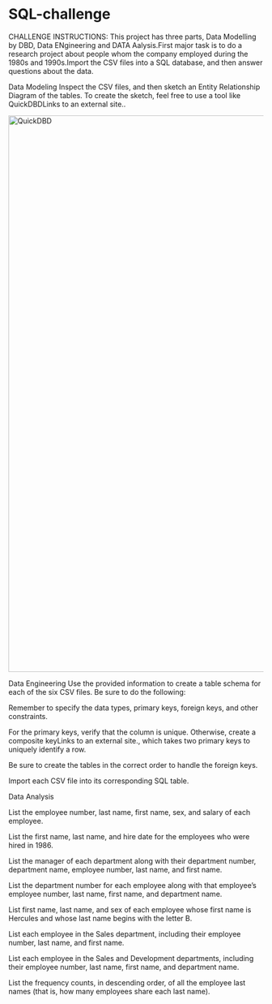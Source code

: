 # SQL-challenge
CHALLENGE INSTRUCTIONS:
This project has three parts, Data Modelling by DBD, Data ENgineering and DATA Aalysis.First major task is to do a research project about people whom the company employed during the 1980s and 1990s.Import the CSV files into a SQL database, and then answer questions about the data.

Data Modeling
Inspect the CSV files, and then sketch an Entity Relationship Diagram of the tables. To create the sketch, feel free to use a tool like QuickDBDLinks to an external site..

<img width="1097" alt="QuickDBD" src="https://github.com/stargily2017/SQL-challenge/assets/117419179/aa296414-cbe0-4351-ab99-a60f9298c1ce">

Data Engineering
Use the provided information to create a table schema for each of the six CSV files. Be sure to do the following:

Remember to specify the data types, primary keys, foreign keys, and other constraints.

For the primary keys, verify that the column is unique. Otherwise, create a composite keyLinks to an external site., which takes two primary keys to uniquely identify a row.

Be sure to create the tables in the correct order to handle the foreign keys.

Import each CSV file into its corresponding SQL table.


Data Analysis

List the employee number, last name, first name, sex, and salary of each employee.

List the first name, last name, and hire date for the employees who were hired in 1986.

List the manager of each department along with their department number, department name, employee number, last name, and first name.

List the department number for each employee along with that employee’s employee number, last name, first name, and department name.

List first name, last name, and sex of each employee whose first name is Hercules and whose last name begins with the letter B.

List each employee in the Sales department, including their employee number, last name, and first name.

List each employee in the Sales and Development departments, including their employee number, last name, first name, and department name.

List the frequency counts, in descending order, of all the employee last names (that is, how many employees share each last name).
